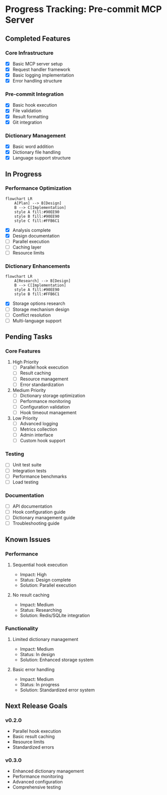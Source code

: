 # Progress Tracking: Pre-commit MCP Server

## Completed Features

### Core Infrastructure
- [x] Basic MCP server setup
- [x] Request handler framework
- [x] Basic logging implementation
- [x] Error handling structure

### Pre-commit Integration
- [x] Basic hook execution
- [x] File validation
- [x] Result formatting
- [x] Git integration

### Dictionary Management
- [x] Basic word addition
- [x] Dictionary file handling
- [x] Language support structure

## In Progress

### Performance Optimization
```mermaid
flowchart LR
    A[Plan] --> B[Design]
    B --> C[Implementation]
    style A fill:#90EE90
    style B fill:#90EE90
    style C fill:#FFB6C1
```
- [x] Analysis complete
- [x] Design documentation
- [ ] Parallel execution
- [ ] Caching layer
- [ ] Resource limits

### Dictionary Enhancements
```mermaid
flowchart LR
    A[Research] --> B[Design]
    B --> C[Implementation]
    style A fill:#90EE90
    style B fill:#FFB6C1
```
- [x] Storage options research
- [ ] Storage mechanism design
- [ ] Conflict resolution
- [ ] Multi-language support

## Pending Tasks

### Core Features
1. High Priority
   - [ ] Parallel hook execution
   - [ ] Result caching
   - [ ] Resource management
   - [ ] Error standardization

2. Medium Priority
   - [ ] Dictionary storage optimization
   - [ ] Performance monitoring
   - [ ] Configuration validation
   - [ ] Hook timeout management

3. Low Priority
   - [ ] Advanced logging
   - [ ] Metrics collection
   - [ ] Admin interface
   - [ ] Custom hook support

### Testing
- [ ] Unit test suite
- [ ] Integration tests
- [ ] Performance benchmarks
- [ ] Load testing

### Documentation
- [ ] API documentation
- [ ] Hook configuration guide
- [ ] Dictionary management guide
- [ ] Troubleshooting guide

## Known Issues

### Performance
1. Sequential hook execution
   - Impact: High
   - Status: Design complete
   - Solution: Parallel execution

2. No result caching
   - Impact: Medium
   - Status: Researching
   - Solution: Redis/SQLite integration

### Functionality
1. Limited dictionary management
   - Impact: Medium
   - Status: In design
   - Solution: Enhanced storage system

2. Basic error handling
   - Impact: Medium
   - Status: In progress
   - Solution: Standardized error system

## Next Release Goals

### v0.2.0
- Parallel hook execution
- Basic result caching
- Resource limits
- Standardized errors

### v0.3.0
- Enhanced dictionary management
- Performance monitoring
- Advanced configuration
- Comprehensive testing